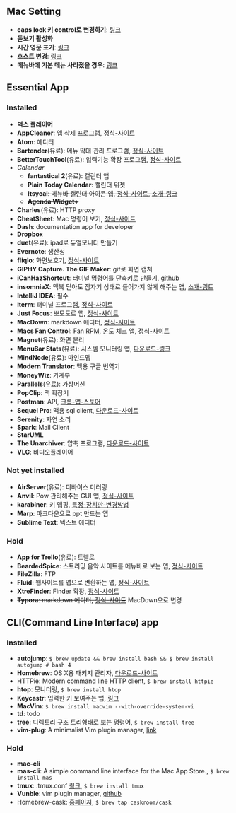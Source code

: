## Mac Setting

- **caps lock 키 control로 변경하기**: [링크](http://macnews.tistory.com/2240)
- **돋보기 활성화**
- **시간 영문 표기**: [링크](http://macnews.tistory.com/988)
- **호스트 변경**: [링크](http://exifeedi.tistory.com/240)
- **메뉴바에 기본 메뉴 사라졌을 경우**: [링크](http://iprize.tistory.com/574)

## Essential App

### Installed

- **벅스 플레이어**
- **AppCleaner**: 앱 삭제 프로그램, [정식-사이트](http://freemacsoft.net/appcleaner/)
- **Atom**: 에디터
- **Bartender**(유료): 메뉴 막대 관리 프로그램, [정식-사이트](http://www.macbartender.com/)
- **BetterTouchTool**(유료): 입력기능 확장 프로그램, [정식-사이트](http://www.boastr.net/)
- *Calendar*
    - **fantastical 2**(유료): 캘린더 앱
    - **Plain Today Calendar**: 캘린더 위젯
    - ~~**Itsycal**: 메뉴바 캘린더 아이콘 앱, [정식-사이트](https://www.mowglii.com/itsycal/), [소개-링크](http://macnews.tistory.com/3023)~~
    - ~~**Agenda Widget+**~~
- **Charles**(유료): HTTP proxy
- **CheatSheet**: Mac 명령어 보기, [정식-사이트](https://www.mediaatelier.com/CheatSheet/)
- **Dash**: documentation app for developer
- **Dropbox**
- **duet**(유료): ipad로 듀얼모니터 만들기
- **Evernote**: 생산성
- **fliqlo**: 화면보호기, [정식-사이트](http://fliqlo.com)
- **GIPHY Capture. The GIF Maker**: gif로 화면 캡쳐
- **iCanHazShortcut**: 터미널 명령어를 단축키로 만들기, [github](https://github.com/deseven/icanhazshortcut)
- **insomniaX**: 맥북 닫아도 잠자기 상태로 들어가지 않게 해주는 앱, [소개-링트](http://macnews.tistory.com/131)
- **IntelliJ IDEA**: 필수
- **iterm**: 터미널 프로그램, [정식-사이트](https://www.iterm2.com/index.html)
- **Just Focus**: 뽀모도르 앱, [정식-사이트](http://climstudio.com/justfocus/)
- **MacDown**: markdown 에디터, [정식-사이트](http://macdown.uranusjr.com/)
- **Macs Fan Control**: Fan RPM, 온도 체크 앱, [정식-사이트](http://www.crystalidea.com/products?source=fancontrol_mac)
- **Magnet**(유료): 화면 분리
- **MenuBar Stats**(유료): 시스템 모니터링 앱, [다운로드-링크](https://itunes.apple.com/kr/app/id714196447?mt=12)
- **MindNode**(유료): 마인드맵
- **Modern Translator**: 맥용 구글 번역기
- **MoneyWiz**: 가계부
- **Parallels**(유료): 가상머신
- **PopClip**: 맥 확장기
- **Postman**: API, [크롬-앱-스토어](https://chrome.google.com/webstore/detail/postman/fhbjgbiflinjbdggehcddcbncdddomop)
- **Sequel Pro**: 맥용 sql client,  [다운로드-사이트](http://www.sequelpro.com/)
- **Serenity**: 자연 소리
- **Spark**: Mail Client
- **StarUML**
- **The Unarchiver**: 압축 프로그램, [다운로드-사이트](http://unarchiver.c3.cx/unarchiver)
- **VLC**: 비디오플레이어

### Not yet installed

- **AirServer**(유료): 디바이스 미러링
- **Anvil**: Pow 관리해주는 GUI 앱, [정식-사이트](http://anvilformac.com/index.html)
- **karabiner**: 키 맵핑, [특정-장치만-변경방법](http://algobomyun.tistory.com/348)
- **Marp**: 마크다운으로 ppt 만드는 앱
- **Sublime Text**: 텍스트 에디터

### Hold

- **App for Trello**(유료): 트렐로
- **BeardedSpice**: 스트리밍 음악 사이트를 메뉴바로 보는 앱, [정식-사이트](http://doctypeht.ml/44)
- **FileZilla**: FTP
- **Fluid**: 웹사이트를 앱으로 변환하는 앱, [정식-사이트](http://fluidapp.com/)
- **XtreFinder**: Finder 확장, [정식-사이트](http://www.trankynam.com/xtrafinder/)
- ~~**Typora**: markdown 에디터, [정식-사이트](http://www.typora.io/)~~ MacDown으로 변경

## CLI(Command Line Interface) app

### Installed

- **autojump**: `$ brew update && brew install bash && $ brew install autojump # bash 4`
- **Homebrew**: OS X용 패키지 관리자, [다운로드-사이트](http://brew.sh/index_ko.html)
- HTTPie: Modern command line HTTP client, `$ brew install httpie`
- **htop**: 모니터링, `$ brew install htop`
- **Keycastr**: 입력한 키 보여주는 앱, [링크](https://github.com/keycastr/keycastrkk)
- **MacVim**: `$ brew install macvim --with-override-system-vi`
- **td**: todo
- **tree**: 디렉토리 구조 트리형태로 보는 명령어, `$ brew install tree`
- **vim-plug**: A minimalist Vim plugin manager, [link](https://github.com/junegunn/vim-plug)

### Hold

- **mac-cli**
- **mas-cli**: A simple command line interface for the Mac App Store., `$ brew install mas`
- **tmux**: .tmux.conf [링크](https://github.com/gpakosz/.tmux), `$ brew install tmux`
- **Vunble**: vim plugin manager, [github](https://github.com/VundleVim/Vundle.vim)
- Homebrew-cask: [홈페이지](https://caskroom.github.io/), `$ brew tap caskroom/cask`
